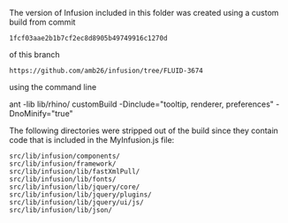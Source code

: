 
The version of Infusion included in this folder was created using a custom build from commit

    1fcf03aae2b1b7cf2ec8d8905b49749916c1270d

of this branch

    https://github.com/amb26/infusion/tree/FLUID-3674

using the command line

ant -lib lib/rhino/ customBuild -Dinclude="tooltip, renderer, preferences" -DnoMinify="true"

The following directories were stripped out of the build since they contain code that is included in the MyInfusion.js file:

    src/lib/infusion/components/
    src/lib/infusion/framework/
    src/lib/infusion/lib/fastXmlPull/
    src/lib/infusion/lib/fonts/
    src/lib/infusion/lib/jquery/core/
    src/lib/infusion/lib/jquery/plugins/
    src/lib/infusion/lib/jquery/ui/js/
    src/lib/infusion/lib/json/
